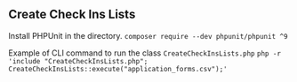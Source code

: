 ## Create Check Ins Lists

Install PHPUnit in the directory.
`composer require --dev phpunit/phpunit ^9`

Example of CLI command to run the class `CreateCheckInsLists.php`
`php -r 'include "CreateCheckInsLists.php"; CreateCheckInsLists::execute("application_forms.csv");'`
